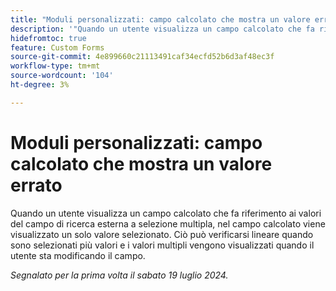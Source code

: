 ```yaml
---
title: "Moduli personalizzati: campo calcolato che mostra un valore errato"
description: '"Quando un utente visualizza un campo calcolato che fa riferimento ai valori del campo di ricerca esterna a selezione multipla, il campo calcolato visualizza solo un valore selezionato. Ciò può verificarsi lineare quando sono selezionati più valori e i valori multipli vengono visualizzati quando il utente sta modificando il campo.'
hidefromtoc: true
feature: Custom Forms
source-git-commit: 4e899660c21113491caf34ecfd52b6d3af48ec3f
workflow-type: tm+mt
source-wordcount: '104'
ht-degree: 3%

---
```



# Moduli personalizzati: campo calcolato che mostra un valore errato

Quando un utente visualizza un campo calcolato che fa riferimento ai valori del campo di ricerca esterna a selezione multipla, nel campo calcolato viene visualizzato un solo valore selezionato. Ciò può verificarsi lineare quando sono selezionati più valori e i valori multipli vengono visualizzati quando il utente sta modificando il campo.

_Segnalato per la prima volta il sabato 19 luglio 2024._
